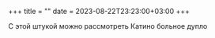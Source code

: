 +++
title = ""
date = 2023-08-22T23:23:00+03:00 
+++

С этой штукой можно рассмотреть Катино больное дупло
